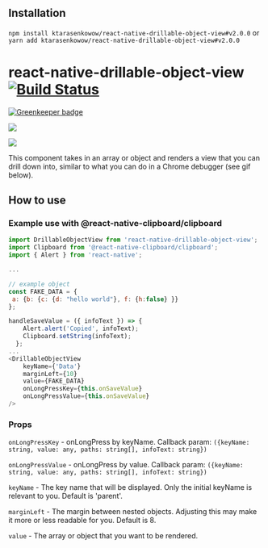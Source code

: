 ## Installation
```npm install ktarasenkowow/react-native-drillable-object-view#v2.0.0``` or ```yarn add ktarasenkowow/react-native-drillable-object-view#v2.0.0```


# react-native-drillable-object-view [![Build Status](https://travis-ci.org/newtonry/react-native-drillable-object-view.svg?branch=master)](https://travis-ci.org/newtonry/react-native-drillable-object-view)

[![Greenkeeper badge](https://badges.greenkeeper.io/newtonry/react-native-drillable-object-view.svg)](https://greenkeeper.io/)

![](https://github.com/ktarasenkowow/react-native-drillable-object-view/blob/master/example/data.png)

![](https://github.com/ktarasenkowow/react-native-drillable-object-view/blob/master/example/copied.png)

This component takes in an array or object and renders a view that you can drill down into, similar to what you can do in a Chrome debugger (see gif below).



## How to use

### Example use with @react-native-clipboard/clipboard
```js
import DrillableObjectView from 'react-native-drillable-object-view';
import Clipboard from '@react-native-clipboard/clipboard';
import { Alert } from 'react-native';

...

// example object
const FAKE_DATA = {
 a: {b: {c: {d: "hello world"}, f: {h:false} }}
};

handleSaveValue = ({ infoText }) => {
    Alert.alert('Copied', infoText);
    Clipboard.setString(infoText);
  };
...
<DrillableObjectView
    keyName={'Data'}
    marginLeft={10}
    value={FAKE_DATA}
    onLongPressKey={this.onSaveValue}
    onLongPressValue={this.onSaveValue}
/>
```
### Props

```onLongPressKey``` - onLongPress by keyName. Callback param: ```({keyName: string, value: any, paths: string[], infoText: string})```

```onLongPressValue``` - onLongPress by value. Callback param: ```({keyName: string, value: any, paths: string[], infoText: string})```

```keyName``` - The key name that will be displayed. Only the initial keyName is relevant to you. Default is 'parent'.

```marginLeft``` - The margin between nested objects. Adjusting this may make it more or less readable for you. Default is 8.

```value``` - The array or object that you want to be rendered.
